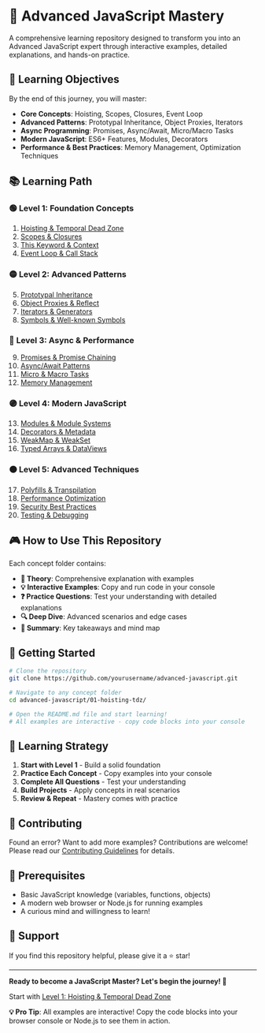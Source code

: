 # 🚀 Advanced JavaScript Mastery

A comprehensive learning repository designed to transform you into an Advanced JavaScript expert through interactive examples, detailed explanations, and hands-on practice.

## 🎯 Learning Objectives

By the end of this journey, you will master:
- **Core Concepts**: Hoisting, Scopes, Closures, Event Loop
- **Advanced Patterns**: Prototypal Inheritance, Object Proxies, Iterators
- **Async Programming**: Promises, Async/Await, Micro/Macro Tasks
- **Modern JavaScript**: ES6+ Features, Modules, Decorators
- **Performance & Best Practices**: Memory Management, Optimization Techniques

## 📚 Learning Path

### 🟢 **Level 1: Foundation Concepts**
1. [Hoisting & Temporal Dead Zone](./01-hoisting-tdz/)
2. [Scopes & Closures](./02-scopes-closures/)
3. [This Keyword & Context](./03-this-keyword/)
4. [Event Loop & Call Stack](./04-event-loop/)

### 🟡 **Level 2: Advanced Patterns**
5. [Prototypal Inheritance](./05-prototypal-inheritance/)
6. [Object Proxies & Reflect](./06-object-proxies/)
7. [Iterators & Generators](./07-iterators-generators/)
8. [Symbols & Well-known Symbols](./08-symbols/)

### 🔴 **Level 3: Async & Performance**
9. [Promises & Promise Chaining](./09-promises/)
10. [Async/Await Patterns](./10-async-await/)
11. [Micro & Macro Tasks](./11-micro-macro-tasks/)
12. [Memory Management](./12-memory-management/)

### 🟣 **Level 4: Modern JavaScript**
13. [Modules & Module Systems](./13-modules/)
14. [Decorators & Metadata](./14-decorators/)
15. [WeakMap & WeakSet](./15-weak-collections/)
16. [Typed Arrays & DataViews](./16-typed-arrays/)

### 🟠 **Level 5: Advanced Techniques**
17. [Polyfills & Transpilation](./17-polyfills/)
18. [Performance Optimization](./18-performance/)
19. [Security Best Practices](./19-security/)
20. [Testing & Debugging](./20-testing-debugging/)

## 🎮 How to Use This Repository

Each concept folder contains:
- **📖 Theory**: Comprehensive explanation with examples
- **💡 Interactive Examples**: Copy and run code in your console
- **❓ Practice Questions**: Test your understanding with detailed explanations
- **🔍 Deep Dive**: Advanced scenarios and edge cases
- **📝 Summary**: Key takeaways and mind map

## 🚀 Getting Started

```bash
# Clone the repository
git clone https://github.com/yourusername/advanced-javascript.git

# Navigate to any concept folder
cd advanced-javascript/01-hoisting-tdz/

# Open the README.md file and start learning!
# All examples are interactive - copy code blocks into your console
```

## 🎯 Learning Strategy

1. **Start with Level 1** - Build a solid foundation
2. **Practice Each Concept** - Copy examples into your console
3. **Complete All Questions** - Test your understanding
4. **Build Projects** - Apply concepts in real scenarios
5. **Review & Repeat** - Mastery comes with practice

## 🤝 Contributing

Found an error? Want to add more examples? Contributions are welcome!
Please read our [Contributing Guidelines](./CONTRIBUTING.md) for details.

## 📖 Prerequisites

- Basic JavaScript knowledge (variables, functions, objects)
- A modern web browser or Node.js for running examples
- A curious mind and willingness to learn!

## 🎉 Support

If you find this repository helpful, please give it a ⭐ star!

---

**Ready to become a JavaScript Master? Let's begin the journey! 🚀**

Start with [Level 1: Hoisting & Temporal Dead Zone](./01-hoisting-tdz/)

**💡 Pro Tip**: All examples are interactive! Copy the code blocks into your browser console or Node.js to see them in action.
